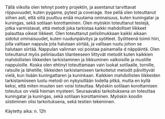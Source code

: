 Tällä viikolla olen tehnyt poetry projektin, ja asentanut tarvittavat riippuvuudet, kuten pygame, pytest ja coverage. Itse peliä olen toteuttanut siihen asti, että siitä puuttuu enää muutama ominaisuus, kuten kuningatar ja kuningas, sekä sotilaan korottaminen. Olen myöskin toteuttanut testejä, jotka varmistavat, että metodi joka tarkistaa kaikki mahdolliset liikkeet palauttaa oikeat liikkeet.
Olen toteuttanut pelisilmukkaan kaikki aikaan sidotut ominaisuudet, kuten ruudunpäivitys ja syötteet. Syötteenä toimii hiiri, jolla valitaan nappula jota halutaan siirtää, ja valitaan ruutu johon se halutaan siirtää. Nappulan valinnan voi poistaa painamalla d näppäintä. Olen toteuttanut myös pelinlaudan tilanteeseen liittyvät metodit kuten kaikkien mahdollisten liikkeiden tarkistaminen ja liikkuminen valkoisille ja mustille nappuloille. Koska olen ehtinyt toteuttamaan vain luokat sotilaalle, tornille, ratsulle ja lähetille, liikkeiden tarkistamiseen tarkoitetut metodit päivittyvät vielä, kun lisään kuningattaren ja kuninkaan.
Kaikkien mahdollisten liikkeiden tarkistamiiseen luotu metodi on nykyisillään todella pitkä, mutta en kyllä keksi, että miten muuten sen voisi toteuttaa. Myöskin sotilaan korottamisen toteutus on vielä hieman mysteeri.
Seuraavaksi tarkoituksena on toteuttaa kuningatar ja kuningas, sekä sotilaan korottaminen. Myöskin koodin siistiminen olisi tarkoituksena, sekä testien tekeminen.

Käytetty aika: n. 12h
